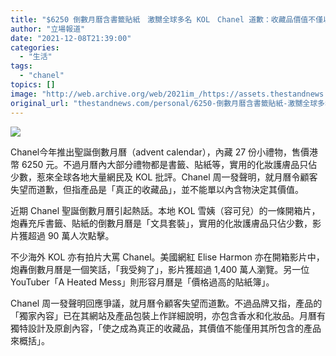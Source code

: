 ```yaml
---
title: "$6250 倒數月曆含書籤貼紙　激嬲全球多名 KOL　Chanel 道歉：收藏品價值不僅以內含物決定"
author: "立場報道"
date: "2021-12-08T21:39:00"
categories:
  - "生活"
tags:
  - "chanel"
topics: []
image: "http://web.archive.org/web/2021im_/https://assets.thestandnews.com/media/photos/template-10_mwK6YHP.png"
original_url: "thestandnews.com/personal/6250-倒數月曆含書籤貼紙-激嬲全球多名-kol-chanel-道歉收藏品價值不僅以內含物決定"
---
```

![](http://web.archive.org/web/2021im_/https://assets.thestandnews.com/media/photos/template-10_mwK6YHP.png)

Chanel今年推出聖誕倒數月曆（advent calendar），內藏 27 份小禮物，售價港幣 6250 元。不過月曆內大部分禮物都是書籤、貼紙等，實用的化妝護膚品只佔少數，惹來全球各地大量網民及 KOL 批評。Chanel 周一發聲明，就月曆令顧客失望而道歉，但指產品是「真正的收藏品」，並不能單以內含物決定其價值。

近期 Chanel 聖誕倒數月曆引起熱話。本地 KOL 雪姨（容可兒）的一條開箱片，炮轟充斥書籤、貼紙的倒數月曆是「文具套裝」，實用的化妝護膚品只佔少數，影片獲超過 90 萬人次點擊。

不少海外 KOL 亦有拍片大罵 Chanel。美國網紅 Elise Harmon 亦在開箱影片中，炮轟倒數月曆是一個笑話，「我受夠了」，影片獲超過 1,400 萬人瀏覽。另一位 YouTuber「A Heated Mess」則形容月曆是「價格過高的貼紙簿」。

Chanel 周一發聲明回應爭議，就月曆令顧客失望而道歉。不過品牌又指，產品的「獨家內容」已在其網站及產品包裝上作詳細說明，亦包含香水和化妝品。月曆有獨特設計及原創內容，「使之成為真正的收藏品，其價值不能僅用其所包含的產品來概括」。